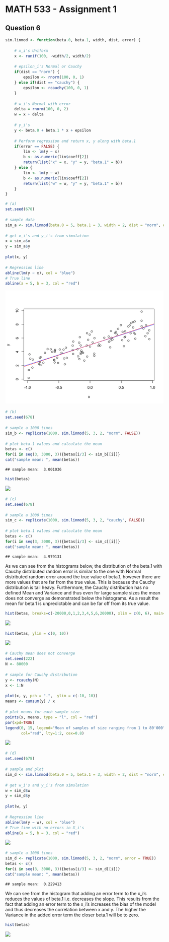 MATH 533 - Assignment 1
================

## Question 6

``` r
sim.linmod <- function(beta.0, beta.1, width, dist, error) {
    
    # x_i's Uniform
    x <- runif(100, -width/2, width/2)
    
    # epsilon_i's Normal or Cauchy
    if(dist == "norm") {
        epsilon <- rnorm(100, 0, 1)
    } else if(dist == "cauchy") {
        epsilon <- rcauchy(100, 0, 1)
    }
    
    # w_i's Normal with error
    delta = rnorm(100, 0, 2)
    w = x + delta
    
    # y_i's
    y <- beta.0 + beta.1 * x + epsilon
    
    # Perform regression and return x, y along with beta.1
    if(error == FALSE) {
        lin <- lm(y ~ x)
        b <- as.numeric(lin$coeff[2])
        return(list("x" = x, "y" = y, "beta.1" = b))
    } else {
        lin <- lm(y ~ w)
        b <- as.numeric(lin$coeff[2])
        return(list("w" = w, "y" = y, "beta.1" = b))
    }
}
```

``` r
# (a)
set.seed(678)

# sample data
sim_a <- sim.linmod(beta.0 = 5, beta.1 = 3, width = 2, dist = "norm", error = FALSE)

# get x_i's and y_i's from simulation
x = sim_a$x
y = sim_a$y

plot(x, y)

# Regression line
abline(lm(y ~ x), col = "blue") 
# True line
abline(a = 5, b = 3, col = "red") 
```

![](A1_files/figure-html/unnamed-chunk-2-1.png)<!-- -->

``` r
# (b)
set.seed(678)

# sample a 1000 times
sim_b <- replicate(1000, sim.linmod(5, 3, 2, "norm", FALSE))

# plot beta.1 values and calculate the mean
betas <- c()
for(i in seq(3, 3000, 3)){betas[i/3] <- sim_b[[i]]}
cat("sample mean: ", mean(betas))
```

    ## sample mean:  3.001036

``` r
hist(betas)
```

![](A1_files/figure-gfm/unnamed-chunk-3-1.png)<!-- -->

``` r
# (c)
set.seed(678)

# sample a 1000 times
sim_c <- replicate(1000, sim.linmod(5, 3, 2, "cauchy", FALSE))

# plot beta.1 values and calculate the mean
betas <- c()
for(i in seq(3, 3000, 3)){betas[i/3] <- sim_c[[i]]}
cat("sample mean: ", mean(betas))
```

    ## sample mean:  4.979131

As we can see from the histograms below, the distribution of the beta.1
with Cauchy distributed random error is similar to the one with Normal
distributed random error around the true value of beta.1, however there
are more values that are far from the true value. This is because the
Cauchy distribution is tail heavy. Furthermore, the Cauchy distribution
has no defined Mean and Variance and thus even for large sample sizes
the mean does not converge as demonstrated below the histograms. As a
result the mean for beta.1 is unpredictable and can be far off from its
true
value.

``` r
hist(betas, breaks=c(-20000,0,1,2,3,4,5,6,20000), xlim = c(0, 6), main="Histogram of betas around true value")
```

![](A1_files/figure-gfm/unnamed-chunk-5-1.png)<!-- -->

``` r
hist(betas, ylim = c(0, 10))
```

![](A1_files/figure-gfm/unnamed-chunk-5-2.png)<!-- -->

``` r
# Cauchy mean does not converge
set.seed(222)
N <- 80000

# sample for Cauchy distribution
y <- rcauchy(N)
x <- 1:N

plot(x, y, pch = ".",  ylim = c(-10, 10))
means <- cumsum(y) / x

# plot means for each sample size
points(x, means, type = "l", col = "red")
par(xpd=TRUE)
legend(0, 15, legend="Mean of samples of size ranging from 1 to 80'000",
       col="red", lty=1:2, cex=0.8)
```

![](A1_files/figure-gfm/unnamed-chunk-6-1.png)<!-- -->

``` r
# (d) 
set.seed(678)

# sample and plot
sim_d <- sim.linmod(beta.0 = 5, beta.1 = 3, width = 2, dist = "norm", error = TRUE)

# get w_i's and y_i's from simulation
w = sim_d$w
y = sim_d$y

plot(w, y)

# Regression line
abline(lm(y ~ w), col = "blue") 
# True line with no errors in X_i's
abline(a = 5, b = 3, col = "red") 
```

![](A1_files/figure-gfm/unnamed-chunk-7-1.png)<!-- -->

``` r
# sample a 1000 times
sim_d <- replicate(1000, sim.linmod(5, 3, 2, "norm", error = TRUE))
betas <- c()
for(i in seq(3, 3000, 3)){betas[i/3] <- sim_d[[i]]}
cat("sample mean: ", mean(betas))
```

    ## sample mean:  0.229413

We can see from the histogram that adding an error term to the x\_i’s
reduces the values of beta.1 i.e. decreases the slope. This results from
the fact that adding an error term to the x\_i’s increases the bias of
the model and thus decreases the correlation between x and y. The higher
the Variance in the added error term the closer beta.1 will be to zero.

``` r
hist(betas)
```

![](A1_files/figure-gfm/unnamed-chunk-8-1.png)<!-- -->
